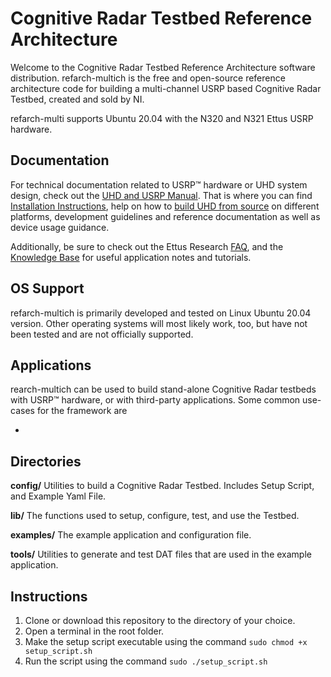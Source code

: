 # Cognitive Radar Testbed Reference Architecture

Welcome to the Cognitive Radar Testbed Reference Architecture software distribution. refarch-multich is the free and open-source reference architecture code for building a multi-channel USRP based Cognitive Radar Testbed, created and sold by NI.

refarch-multi supports Ubuntu 20.04 with the N320 and N321 Ettus USRP hardware.

## Documentation

For technical documentation related to USRP™ hardware or UHD system design, check out the [UHD and USRP Manual](http://files.ettus.com/manual/). That is where you can find [Installation Instructions](http://files.ettus.com/manual/page_install.html), help on how to [build UHD from source](http://files.ettus.com/manual/page_build_guide.html) on different platforms, development guidelines and reference documentation as well as device usage guidance.

Additionally, be sure to check out the Ettus Research [FAQ](https://kb.ettus.com/Technical_FAQ), and the [Knowledge Base](http://kb.ettus.com/) for useful application notes and tutorials.

## OS Support

refarch-multich is primarily developed and tested on Linux Ubuntu 20.04 version. Other operating systems will most likely work, too, but have not been tested and are not officially supported.

## Applications

rearch-multich can be used to build stand-alone Cognitive Radar testbeds with USRP™ hardware, or with third-party applications. Some common use-cases for the framework are

- 

## Directories

**config/**
Utilities to build a Cognitive Radar Testbed. Includes Setup Script, and Example Yaml File.

**lib/**
The functions used to setup, configure, test, and use the Testbed.

**examples/**
The example application and configuration file.

**tools/**
Utilities to generate and test DAT files that are used in the example application.


## Instructions

1. Clone or download this repository to the directory of your choice.
2. Open a terminal in the root folder.
3. Make the setup script executable using the command `sudo chmod +x setup_script.sh`
4. Run the script using the command `sudo ./setup_script.sh`


